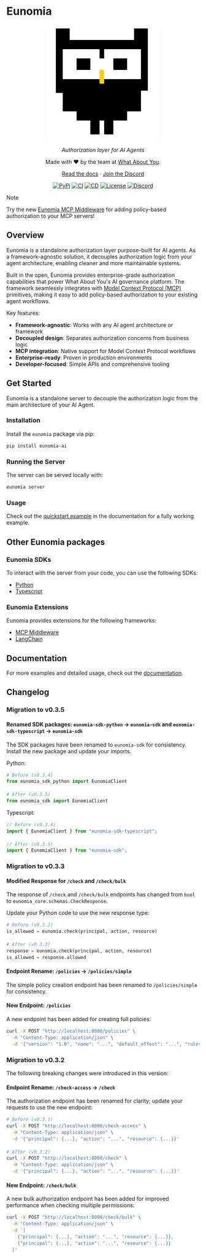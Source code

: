 # Eunomia

<div align="center" style="margin-bottom: 1em;">

<picture>
  <source media="(prefers-color-scheme: dark)" srcset="./docs/assets/logo-owl-dark.png">
  <img alt="Eunomia Logo" src="./docs/assets/logo-owl.png" width=300>
</picture>

_Authorization layer for AI Agents_

Made with ❤ by the team at [What About You][whataboutyou-website].

[Read the docs][docs] · [Join the Discord][discord]

[![PyPi][pypi-badge]][pypi]
[![CI][ci-badge]][ci]
[![CD][cd-badge]][cd]
[![License][license-badge]][license]
[![Discord][discord-badge]][discord]

</div>

> [!NOTE]
> Try the new [Eunomia MCP Middleware][extension-mcp-github] for adding policy-based authorization to your MCP servers!

## Overview

Eunomia is a standalone authorization layer purpose-built for AI agents. As a framework-agnostic solution, it decouples authorization logic from your agent architecture, enabling cleaner and more maintainable systems.

Built in the open, Eunomia provides enterprise-grade authorization capabilities that power What About You's AI governance platform. The framework seamlessly integrates with [Model Context Protocol (MCP)][mcp-website] primitives, making it easy to add policy-based authorization to your existing agent workflows.

Key features:

- **Framework-agnostic**: Works with any AI agent architecture or framework
- **Decoupled design**: Separates authorization concerns from business logic
- **MCP integration**: Native support for Model Context Protocol workflows
- **Enterprise-ready**: Proven in production environments
- **Developer-focused**: Simple APIs and comprehensive tooling

## Get Started

Eunomia is a standalone server to decouple the authorization logic from the main architecture of your AI Agent.

### Installation

Install the `eunomia` package via pip:

```bash
pip install eunomia-ai
```

### Running the Server

The server can be served locally with:

```bash
eunomia server
```

### Usage

Check out the [quickstart example][docs-quickstart] in the documentation for a fully working example.

## Other Eunomia packages

### Eunomia SDKs

To interact with the server from your code, you can use the following SDKs:

- [Python][sdk-python-github]
- [Typescript][sdk-typescript-github]

### Eunomia Extensions

Eunomia provides extensions for the following frameworks:

- [MCP Middleware][extension-mcp-github]
- [LangChain][extension-langchain-github]

## Documentation

For more examples and detailed usage, check out the [documentation][docs].

## Changelog

### Migration to v0.3.5

#### Renamed SDK packages: `eunomia-sdk-python` → `eunomia-sdk` and `eunomia-sdk-typescript` → `eunomia-sdk`

The SDK packages have been renamed to `eunomia-sdk` for consistency. Install the new package and update your imports.

Python:

```python
# Before (v0.3.4)
from eunomia_sdk_python import EunomiaClient

# After (v0.3.5)
from eunomia_sdk import EunomiaClient
```

Typescript:

```typescript
// Before (v0.3.4)
import { EunomiaClient } from "eunomia-sdk-typescript";

// After (v0.3.5)
import { EunomiaClient } from "eunomia-sdk";
```

### Migration to v0.3.3

#### Modified Response for `/check` and `/check/bulk`

The response of `/check` and `/check/bulk` endpoints has changed from `bool` to `eunomia_core.schemas.CheckResponse`.

Update your Python code to use the new response type:

```python
# Before (v0.3.2)
is_allowed = eunomia.check(principal, action, resource)

# After (v0.3.3)
response = eunomia.check(principal, action, resource)
is_allowed = response.allowed
```

#### Endpoint Rename: `/policies` → `/policies/simple`

The simple policy creation endpoint has been renamed to `/policies/simple` for consistency.

#### New Endpoint: `/policies`

A new endpoint has been added for creating full policies:

```bash
curl -X POST "http://localhost:8000/policies" \
  -H "Content-Type: application/json" \
  -d '{"version": "1.0", "name": "...", "default_effect": "...", "rules": []}'
```

### Migration to v0.3.2

The following breaking changes were introduced in this version:

#### Endpoint Rename: `/check-access` → `/check`

The authorization endpoint has been renamed for clarity; update your requests to use the new endpoint:

```bash
# Before (v0.3.1)
curl -X POST "http://localhost:8000/check-access" \
  -H "Content-Type: application/json" \
  -d '{"principal": {...}, "action": "...", "resource": {...}}'

# After (v0.3.2)
curl -X POST "http://localhost:8000/check" \
  -H "Content-Type: application/json" \
  -d '{"principal": {...}, "action": "...", "resource": {...}}'
```

#### New Endpoint: `/check/bulk`

A new bulk authorization endpoint has been added for improved performance when checking multiple permissions:

```bash
curl -X POST "http://localhost:8000/check/bulk" \
  -H "Content-Type: application/json" \
  -d '[
    {"principal": {...}, "action": "...", "resource": {...}},
    {"principal": {...}, "action": "...", "resource": {...}}
  ]'
```

[whataboutyou-website]: https://whataboutyou.ai
[mcp-website]: https://modelcontextprotocol.io/
[docs]: https://whataboutyou-ai.github.io/eunomia/
[docs-quickstart]: https://whataboutyou-ai.github.io/eunomia/get_started/quickstart/
[sdk-python-github]: https://github.com/whataboutyou-ai/eunomia/tree/main/pkgs/sdks/python
[extension-mcp-github]: https://github.com/whataboutyou-ai/eunomia/tree/main/pkgs/extensions/mcp
[extension-langchain-github]: https://github.com/whataboutyou-ai/eunomia/tree/main/pkgs/extensions/langchain
[sdk-typescript-github]: https://github.com/whataboutyou-ai/eunomia/tree/main/pkgs/sdks/typescript
[pypi]: https://pypi.python.org/pypi/eunomia-ai
[pypi-badge]: https://img.shields.io/pypi/v/eunomia-ai.svg
[ci]: https://github.com/whataboutyou-ai/eunomia/actions/workflows/ci.yml
[ci-badge]: https://github.com/whataboutyou-ai/eunomia/actions/workflows/ci.yml/badge.svg
[cd]: https://github.com/whataboutyou-ai/eunomia/actions/workflows/cd.yml
[cd-badge]: https://github.com/whataboutyou-ai/eunomia/actions/workflows/cd.yml/badge.svg
[license]: https://github.com/whataboutyou-ai/eunomia/blob/main/LICENSE
[license-badge]: https://img.shields.io/github/license/whataboutyou-ai/eunomia.svg?v
[discord]: https://discord.gg/TyhGZtzg3G
[discord-badge]: https://dcbadge.vercel.app/api/server/TyhGZtzg3G?style=flat&theme=default-inverted
